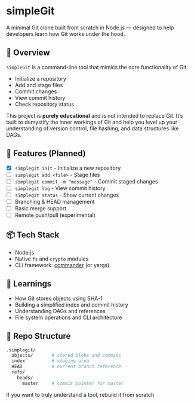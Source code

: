 # simpleGit

A minimal Git clone built from scratch in Node.js — designed to help developers learn how Git works under the hood.

## 🚀 Overview

`simpleGit` is a command-line tool that mimics the core functionality of Git:
- Initialize a repository
- Add and stage files
- Commit changes
- View commit history
- Check repository status

This project is **purely educational** and is not intended to replace Git. It’s built to demystify the inner workings of Git and help you level up your understanding of version control, file hashing, and data structures like DAGs.

## 🔧 Features (Planned)

- [x] `simplegit init` - Initialize a new repository
- [ ] `simplegit add <file>` - Stage files
- [ ] `simplegit commit -m "message"` - Commit staged changes
- [ ] `simplegit log` - View commit history
- [ ] `simplegit status` - Show current changes
- [ ] Branching & HEAD management
- [ ] Basic merge support
- [ ] Remote push/pull (experimental)

## 📦 Tech Stack

- Node.js
- Native `fs` and `crypto` modules
- CLI framework: [commander](https://www.npmjs.com/package/commander) (or yargs)

## 🧠 Learnings

- How Git stores objects using SHA-1
- Building a simplified index and commit history
- Understanding DAGs and references
- File system operations and CLI architecture

## 📁 Repo Structure

```bash
.simplegit/
  objects/       # stored blobs and commits
  index          # staging area
  HEAD           # current branch reference
  refs/
    heads/
      master     # commit pointer for master
```

If you want to truly understand a tool, rebuild it from scratch
